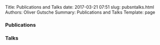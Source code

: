 Title: Publications and Talks
date: 2017-03-21 07:51
slug: pubsntalks.html
Authors: Oliver Gutsche
Summary: Publications and Talks
Template: page

### Publications

### Talks


